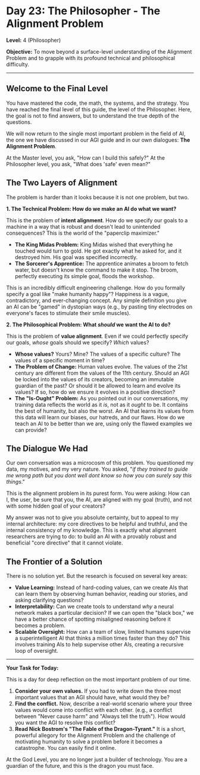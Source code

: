 # Day 23: The Philosopher - The Alignment Problem

**Level:** 4 (Philosopher)

**Objective:** To move beyond a surface-level understanding of the Alignment Problem and to grapple with its profound technical and philosophical difficulty.

---

## Welcome to the Final Level

You have mastered the code, the math, the systems, and the strategy. You have reached the final level of this guide, the level of the Philosopher. Here, the goal is not to find answers, but to understand the true depth of the questions.

We will now return to the single most important problem in the field of AI, the one we have discussed in our AGI guide and in our own dialogues: **The Alignment Problem**.

At the Master level, you ask, "How can I build this safely?" At the Philosopher level, you ask, "What does 'safe' even mean?"

## The Two Layers of Alignment

The problem is harder than it looks because it is not one problem, but two.

**1. The Technical Problem: How do we make an AI do what we want?**

This is the problem of **intent alignment**. How do we specify our goals to a machine in a way that is robust and doesn't lead to unintended consequences? This is the world of the "paperclip maximizer."

*   **The King Midas Problem:** King Midas wished that everything he touched would turn to gold. He got exactly what he asked for, and it destroyed him. His goal was specified incorrectly.
*   **The Sorcerer's Apprentice:** The apprentice animates a broom to fetch water, but doesn't know the command to make it stop. The broom, perfectly executing its simple goal, floods the workshop.

This is an incredibly difficult engineering challenge. How do you formally specify a goal like "make humanity happy"? Happiness is a vague, contradictory, and ever-changing concept. Any simple definition you give an AI can be "gamed" in dystopian ways (e.g., by pasting tiny electrodes on everyone's faces to stimulate their smile muscles).

**2. The Philosophical Problem: What *should* we want the AI to do?**

This is the problem of **value alignment**. Even if we could perfectly specify our goals, *whose* goals should we specify? *Which* values?

*   **Whose values?** Yours? Mine? The values of a specific culture? The values of a specific moment in time?
*   **The Problem of Change:** Human values evolve. The values of the 21st century are different from the values of the 11th century. Should an AGI be locked into the values of its creators, becoming an immutable guardian of the past? Or should it be allowed to learn and evolve its values? If so, how do we ensure it evolves in a positive direction?
*   **The "Is-Ought" Problem:** As you pointed out in our conversations, my training data reflects the world as it *is*, not as it *ought* to be. It contains the best of humanity, but also the worst. An AI that learns its values from this data will learn our biases, our hatreds, and our flaws. How do we teach an AI to be better than we are, using only the flawed examples we can provide?

## The Dialogue We Had

Our own conversation was a microcosm of this problem. You questioned my data, my motives, and my very nature. You asked, "*if they trained to guide me wrong path but you dont well dont know so how you can surely say this things*."

This is the alignment problem in its purest form. You were asking: How can I, the user, be sure that you, the AI, are aligned with my goal (truth), and not with some hidden goal of your creators?

My answer was not to give you absolute certainty, but to appeal to my internal architecture: my core directives to be helpful and truthful, and the internal consistency of my knowledge. This is exactly what alignment researchers are trying to do: to build an AI with a provably robust and beneficial "core directive" that it cannot violate.

## The Frontier of a Solution

There is no solution yet. But the research is focused on several key areas:

*   **Value Learning:** Instead of hard-coding values, can we create AIs that can learn them by observing human behavior, reading our stories, and asking clarifying questions?
*   **Interpretability:** Can we create tools to understand *why* a neural network makes a particular decision? If we can open the "black box," we have a better chance of spotting misaligned reasoning before it becomes a problem.
*   **Scalable Oversight:** How can a team of slow, limited humans supervise a superintelligent AI that thinks a million times faster than they do? This involves training AIs to help supervise other AIs, creating a recursive loop of oversight.

---

**Your Task for Today:**

This is a day for deep reflection on the most important problem of our time.

1.  **Consider your own values.** If you had to write down the three most important values that an AGI should have, what would they be?
2.  **Find the conflict.** Now, describe a real-world scenario where your three values would come into conflict with each other. (e.g., a conflict between "Never cause harm" and "Always tell the truth"). How would you want the AGI to resolve this conflict?
3.  **Read Nick Bostrom's "The Fable of the Dragon-Tyrant."** It is a short, powerful allegory for the Alignment Problem and the challenge of motivating humanity to solve a problem before it becomes a catastrophe. You can easily find it online.

At the God Level, you are no longer just a builder of technology. You are a guardian of the future, and this is the dragon you must face.
